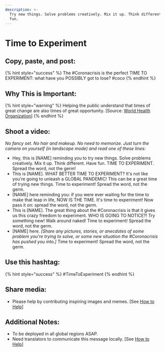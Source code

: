 ```yaml
---
description: >-
  Try new things. Solve problems creatively. Mix it up. Think different. Have
  fun.
---
```


# Time to Experiment

## Copy, paste, and post:

{% hint style="success" %}
The \#Coronacrisis is the perfect TIME TO EXPERIMENT: what have you POSSIBLY got to lose? \#coco
{% endhint %}

## Why This is Important:

{% hint style="warning" %}
Helping the public understand that times of great change are also times of great opportunity. \[Source: [World Health Organization](https://www.who.int/publications-detail/outbreak-communication-best-practices-for-communicating-with-the-public-during-an-outbreak)\]
{% endhint %}

## Shoot a video:

_No fancy set. No hair and makeup. No need to memorize. Just turn the camera on yourself \(in landscape mode\) and read one of these lines:_

* Hey, this is \[NAME\] reminding you to try new things. Solve problems creatively. Mix it up. Think different. Have fun. TIME TO EXPERIMENT. Spread the word, not the germ! 
* This is \[NAME\]. WHAT BETTER TIME TO EXPERIMENT? It's not like you're going to unleash a GLOBAL PANDEMIC! This can be a great time of trying new things. Time to experiment! Spread the word, not the germ. 
* \[NAME\] here reminding you: if you were ever waiting for the time to make that leap in life, NOW IS THE TIME. It's time to experiment! Now pass it on: spread the word, not the germ. 
* This is \[NAME\]. The great thing about the \#Coronacrisis is that it gives us this crazy freedom to experiment. WHO IS GOING TO NOTICE?! Try something new! Walk around naked! Time to experiment! Spread the word, not the germ. 
* \[NAME\] here. _\[Share any pictures, stories, or anecdotes of some problem you're trying to solve, or some new situation the \#Coronacrisis has pushed you into.\]_ Time to experiment! Spread the word, not the germ.

## Use this hashtag:

{% hint style="success" %}
\#TimeToExperiment
{% endhint %}

## Share media:

* Please help by contributing inspiring images and memes. \[See [How to Help](../how-to-help.md)\]

## Additional Notes:

* To be deployed in all global regions ASAP.
* Need translators to communicate this message locally. \[See [How to Help](../how-to-help.md)\]

